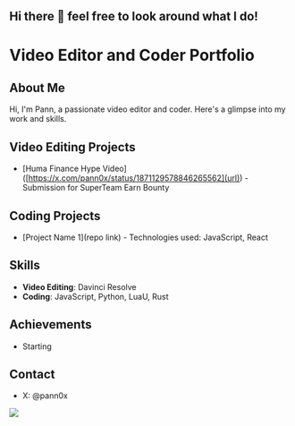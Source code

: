 ## Hi there 👋 feel free to look around what I do!

# Video Editor and Coder Portfolio

## About Me
Hi, I'm Pann, a passionate video editor and coder. Here's a glimpse into my work and skills.

## Video Editing Projects
- [Huma Finance Hype Video] ([https://x.com/pann0x/status/1871129578846265562](url)) - Submission for SuperTeam Earn Bounty

## Coding Projects
- [Project Name 1](repo link) - Technologies used: JavaScript, React

## Skills
- **Video Editing**: Davinci Resolve
- **Coding**: JavaScript, Python, LuaU, Rust 

## Achievements
- Starting

## Contact
- X: @pann0x

<!--
**pann0x/pann0x** is a ✨ _special_ ✨ repository because its `README.md` (this file) appears on your GitHub profile.

Here are some ideas to get you started:

- 🔭 I’m currently working on ...
- 🌱 I’m currently learning ...
- 👯 I’m looking to collaborate on ...
- 🤔 I’m looking for help with ...
- 💬 Ask me about ...
- 📫 How to reach me: ...
- 😄 Pronouns: ...
- ⚡ Fun fact: ...
-->

<a href="https://visitcount.itsvg.in">
  <img src="https://visitcount.itsvg.in/api?id=pann0x&label=Profile%20Views&color=12&icon=1&pretty=true" />
</a>
